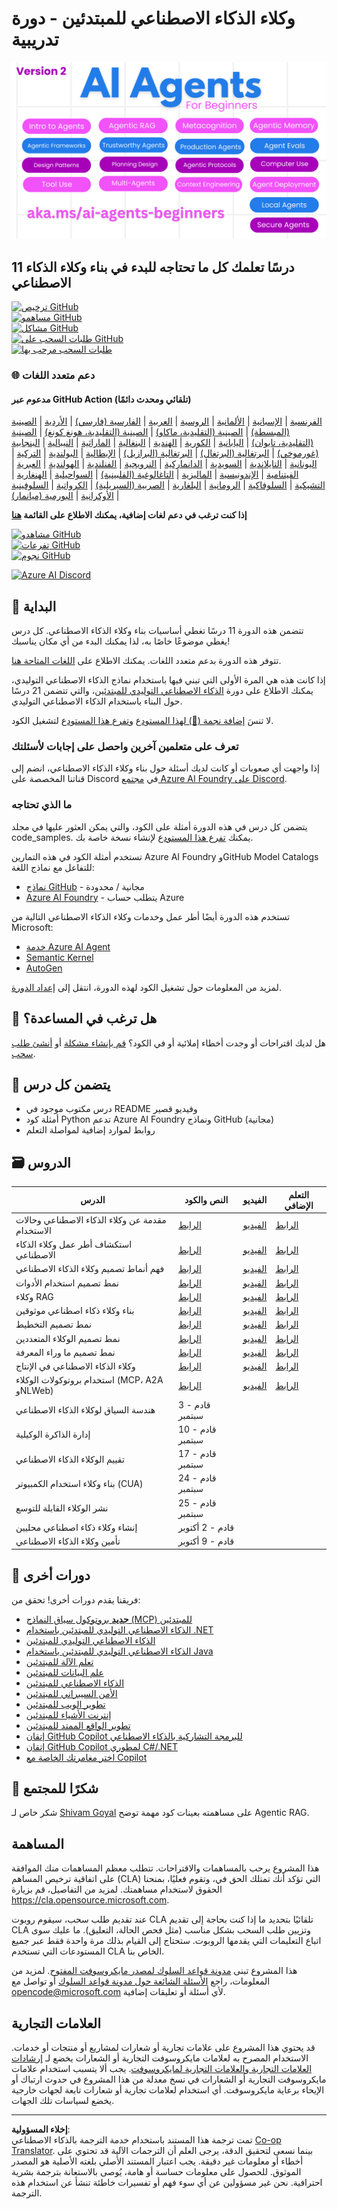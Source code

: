 <!--
CO_OP_TRANSLATOR_METADATA:
{
  "original_hash": "4177db6b3602dfa8c609d78df1f0f21b",
  "translation_date": "2025-08-29T09:06:51+00:00",
  "source_file": "README.md",
  "language_code": "ar"
}
-->
# وكلاء الذكاء الاصطناعي للمبتدئين - دورة تدريبية

![الذكاء الاصطناعي التوليدي للمبتدئين](../../translated_images/repo-thumbnailv2.06f4a48036fde647f6ba4eb19f5651babe59bb30e972748afb349e47725d7601.ar.png)

## 11 درسًا تعلمك كل ما تحتاجه للبدء في بناء وكلاء الذكاء الاصطناعي

[![ترخيص GitHub](https://img.shields.io/github/license/microsoft/ai-agents-for-beginners.svg)](https://github.com/microsoft/ai-agents-for-beginners/blob/master/LICENSE?WT.mc_id=academic-105485-koreyst)  
[![مساهمو GitHub](https://img.shields.io/github/contributors/microsoft/ai-agents-for-beginners.svg)](https://GitHub.com/microsoft/ai-agents-for-beginners/graphs/contributors/?WT.mc_id=academic-105485-koreyst)  
[![مشاكل GitHub](https://img.shields.io/github/issues/microsoft/ai-agents-for-beginners.svg)](https://GitHub.com/microsoft/ai-agents-for-beginners/issues/?WT.mc_id=academic-105485-koreyst)  
[![طلبات السحب على GitHub](https://img.shields.io/github/issues-pr/microsoft/ai-agents-for-beginners.svg)](https://GitHub.com/microsoft/ai-agents-for-beginners/pulls/?WT.mc_id=academic-105485-koreyst)  
[![طلبات السحب مرحب بها](https://img.shields.io/badge/PRs-welcome-brightgreen.svg?style=flat-square)](http://makeapullrequest.com?WT.mc_id=academic-105485-koreyst)  

### 🌐 دعم متعدد اللغات

#### مدعوم عبر GitHub Action (تلقائي ومحدث دائمًا)

[الفرنسية](../fr/README.md) | [الإسبانية](../es/README.md) | [الألمانية](../de/README.md) | [الروسية](../ru/README.md) | [العربية](./README.md) | [الفارسية (فارسي)](../fa/README.md) | [الأردية](../ur/README.md) | [الصينية (المبسطة)](../zh/README.md) | [الصينية (التقليدية، ماكاو)](../mo/README.md) | [الصينية (التقليدية، هونغ كونغ)](../hk/README.md) | [الصينية (التقليدية، تايوان)](../tw/README.md) | [اليابانية](../ja/README.md) | [الكورية](../ko/README.md) | [الهندية](../hi/README.md) | [البنغالية](../bn/README.md) | [الماراثية](../mr/README.md) | [النيبالية](../ne/README.md) | [البنجابية (غورموخي)](../pa/README.md) | [البرتغالية (البرتغال)](../pt/README.md) | [البرتغالية (البرازيل)](../br/README.md) | [الإيطالية](../it/README.md) | [البولندية](../pl/README.md) | [التركية](../tr/README.md) | [اليونانية](../el/README.md) | [التايلاندية](../th/README.md) | [السويدية](../sv/README.md) | [الدانماركية](../da/README.md) | [النرويجية](../no/README.md) | [الفنلندية](../fi/README.md) | [الهولندية](../nl/README.md) | [العبرية](../he/README.md) | [الفيتنامية](../vi/README.md) | [الإندونيسية](../id/README.md) | [الماليزية](../ms/README.md) | [التاغالوغية (الفلبينية)](../tl/README.md) | [السواحيلية](../sw/README.md) | [الهنغارية](../hu/README.md) | [التشيكية](../cs/README.md) | [السلوفاكية](../sk/README.md) | [الرومانية](../ro/README.md) | [البلغارية](../bg/README.md) | [الصربية (السيريلية)](../sr/README.md) | [الكرواتية](../hr/README.md) | [السلوفينية](../sl/README.md) | [الأوكرانية](../uk/README.md) | [البورمية (ميانمار)](../my/README.md)

**إذا كنت ترغب في دعم لغات إضافية، يمكنك الاطلاع على القائمة [هنا](https://github.com/Azure/co-op-translator/blob/main/getting_started/supported-languages.md)**

[![مشاهدو GitHub](https://img.shields.io/github/watchers/microsoft/ai-agents-for-beginners.svg?style=social&label=Watch)](https://GitHub.com/microsoft/ai-agents-for-beginners/watchers/?WT.mc_id=academic-105485-koreyst)  
[![تفرعات GitHub](https://img.shields.io/github/forks/microsoft/ai-agents-for-beginners.svg?style=social&label=Fork)](https://GitHub.com/microsoft/ai-agents-for-beginners/network/?WT.mc_id=academic-105485-koreyst)  
[![نجوم GitHub](https://img.shields.io/github/stars/microsoft/ai-agents-for-beginners.svg?style=social&label=Star)](https://GitHub.com/microsoft/ai-agents-for-beginners/stargazers/?WT.mc_id=academic-105485-koreyst)  

[![Azure AI Discord](https://dcbadge.limes.pink/api/server/kzRShWzttr)](https://discord.gg/kzRShWzttr)

## 🌱 البداية

تتضمن هذه الدورة 11 درسًا تغطي أساسيات بناء وكلاء الذكاء الاصطناعي. كل درس يغطي موضوعًا خاصًا به، لذا يمكنك البدء من أي مكان يناسبك!

تتوفر هذه الدورة بدعم متعدد اللغات. يمكنك الاطلاع على [اللغات المتاحة هنا](../..).

إذا كانت هذه هي المرة الأولى التي تبني فيها باستخدام نماذج الذكاء الاصطناعي التوليدي، يمكنك الاطلاع على دورة [الذكاء الاصطناعي التوليدي للمبتدئين](https://aka.ms/genai-beginners)، والتي تتضمن 21 درسًا حول البناء باستخدام الذكاء الاصطناعي التوليدي.

لا تنسَ [إضافة نجمة (🌟) لهذا المستودع](https://docs.github.com/en/get-started/exploring-projects-on-github/saving-repositories-with-stars?WT.mc_id=academic-105485-koreyst) و[تفرع هذا المستودع](https://github.com/microsoft/ai-agents-for-beginners/fork) لتشغيل الكود.

### تعرف على متعلمين آخرين واحصل على إجابات لأسئلتك

إذا واجهت أي صعوبات أو كانت لديك أسئلة حول بناء وكلاء الذكاء الاصطناعي، انضم إلى قناتنا المخصصة على Discord في [مجتمع Azure AI Foundry على Discord](https://aka.ms/ai-agents/discord).

### ما الذي تحتاجه

يتضمن كل درس في هذه الدورة أمثلة على الكود، والتي يمكن العثور عليها في مجلد code_samples. يمكنك [تفرع هذا المستودع](https://github.com/microsoft/ai-agents-for-beginners/fork) لإنشاء نسخة خاصة بك.

تستخدم أمثلة الكود في هذه التمارين Azure AI Foundry وGitHub Model Catalogs للتفاعل مع نماذج اللغة:

- [نماذج GitHub](https://aka.ms/ai-agents-beginners/github-models) - مجانية / محدودة  
- [Azure AI Foundry](https://aka.ms/ai-agents-beginners/ai-foundry) - يتطلب حساب Azure  

تستخدم هذه الدورة أيضًا أطر عمل وخدمات وكلاء الذكاء الاصطناعي التالية من Microsoft:

- [خدمة Azure AI Agent](https://aka.ms/ai-agents-beginners/ai-agent-service)  
- [Semantic Kernel](https://aka.ms/ai-agents-beginners/semantic-kernel)  
- [AutoGen](https://aka.ms/ai-agents/autogen)  

لمزيد من المعلومات حول تشغيل الكود لهذه الدورة، انتقل إلى [إعداد الدورة](./00-course-setup/README.md).

## 🙏 هل ترغب في المساعدة؟

هل لديك اقتراحات أو وجدت أخطاء إملائية أو في الكود؟ [قم بإنشاء مشكلة](https://github.com/microsoft/ai-agents-for-beginners/issues?WT.mc_id=academic-105485-koreyst) أو [أنشئ طلب سحب](https://github.com/microsoft/ai-agents-for-beginners/pulls?WT.mc_id=academic-105485-koreyst).

## 📂 يتضمن كل درس

- درس مكتوب موجود في README وفيديو قصير  
- أمثلة كود Python تدعم Azure AI Foundry ونماذج GitHub (مجانية)  
- روابط لموارد إضافية لمواصلة التعلم  

## 🗃️ الدروس

| **الدرس**                                   | **النص والكود**                                  | **الفيديو**                                                  | **التعلم الإضافي**                                                                     |
|---------------------------------------------|-------------------------------------------------|-------------------------------------------------------------|----------------------------------------------------------------------------------------|
| مقدمة عن وكلاء الذكاء الاصطناعي وحالات الاستخدام | [الرابط](./01-intro-to-ai-agents/README.md)     | [الفيديو](https://youtu.be/3zgm60bXmQk?si=z8QygFvYQv-9WtO1)  | [الرابط](https://aka.ms/ai-agents-beginners/collection?WT.mc_id=academic-105485-koreyst) |
| استكشاف أطر عمل وكلاء الذكاء الاصطناعي       | [الرابط](./02-explore-agentic-frameworks/README.md) | [الفيديو](https://youtu.be/ODwF-EZo_O8?si=Vawth4hzVaHv-u0H)  | [الرابط](https://aka.ms/ai-agents-beginners/collection?WT.mc_id=academic-105485-koreyst) |
| فهم أنماط تصميم وكلاء الذكاء الاصطناعي       | [الرابط](./03-agentic-design-patterns/README.md) | [الفيديو](https://youtu.be/m9lM8qqoOEA?si=BIzHwzstTPL8o9GF)  | [الرابط](https://aka.ms/ai-agents-beginners/collection?WT.mc_id=academic-105485-koreyst) |
| نمط تصميم استخدام الأدوات                   | [الرابط](./04-tool-use/README.md)               | [الفيديو](https://youtu.be/vieRiPRx-gI?si=2z6O2Xu2cu_Jz46N)  | [الرابط](https://aka.ms/ai-agents-beginners/collection?WT.mc_id=academic-105485-koreyst) |
| وكلاء RAG                                   | [الرابط](./05-agentic-rag/README.md)            | [الفيديو](https://youtu.be/WcjAARvdL7I?si=gKPWsQpKiIlDH9A3)  | [الرابط](https://aka.ms/ai-agents-beginners/collection?WT.mc_id=academic-105485-koreyst) |
| بناء وكلاء ذكاء اصطناعي موثوقين              | [الرابط](./06-building-trustworthy-agents/README.md) | [الفيديو](https://youtu.be/iZKkMEGBCUQ?si=jZjpiMnGFOE9L8OK)  | [الرابط](https://aka.ms/ai-agents-beginners/collection?WT.mc_id=academic-105485-koreyst) |
| نمط تصميم التخطيط                           | [الرابط](./07-planning-design/README.md)        | [الفيديو](https://youtu.be/kPfJ2BrBCMY?si=6SC_iv_E5-mzucnC)  | [الرابط](https://aka.ms/ai-agents-beginners/collection?WT.mc_id=academic-105485-koreyst) |
| نمط تصميم الوكلاء المتعددين                  | [الرابط](./08-multi-agent/README.md)            | [الفيديو](https://youtu.be/V6HpE9hZEx0?si=rMgDhEu7wXo2uo6g)  | [الرابط](https://aka.ms/ai-agents-beginners/collection?WT.mc_id=academic-105485-koreyst) |
| نمط تصميم ما وراء المعرفة                    | [الرابط](./09-metacognition/README.md)          | [الفيديو](https://youtu.be/His9R6gw6Ec?si=8gck6vvdSNCt6OcF)  | [الرابط](https://aka.ms/ai-agents-beginners/collection?WT.mc_id=academic-105485-koreyst) |
| وكلاء الذكاء الاصطناعي في الإنتاج            | [الرابط](./10-ai-agents-production/README.md)   | [الفيديو](https://youtu.be/l4TP6IyJxmQ?si=31dnhexRo6yLRJDl)  | [الرابط](https://aka.ms/ai-agents-beginners/collection?WT.mc_id=academic-105485-koreyst) |
| استخدام بروتوكولات الوكلاء (MCP، A2A وNLWeb) | [الرابط](./11-agentic-protocols/README.md)      | [الفيديو](https://youtu.be/X-Dh9R3Opn8)                     | [الرابط](https://aka.ms/ai-agents-beginners/collection?WT.mc_id=academic-105485-koreyst) |
| هندسة السياق لوكلاء الذكاء الاصطناعي         | قادم - 3 سبتمبر                                 |                                                             |                                                                                        |
| إدارة الذاكرة الوكيلية                     | قادم - 10 سبتمبر                                |                                                            |                                                                                        |
| تقييم الوكلاء الذكاء الاصطناعي               | قادم - 17 سبتمبر                                |                                                            |                                                                                        |
| بناء وكلاء استخدام الكمبيوتر (CUA)          | قادم - 24 سبتمبر                                |                                                            |                                                                                        |
| نشر الوكلاء القابلة للتوسع                  | قادم - 25 سبتمبر                                |                                                            |                                                                                        |
| إنشاء وكلاء ذكاء اصطناعي محليين             | قادم - 2 أكتوبر                                 |                                                            |                                                                                        |
| تأمين وكلاء الذكاء الاصطناعي                | قادم - 9 أكتوبر                                 |                                                            |                                                                                        |

## 🎒 دورات أخرى

فريقنا يقدم دورات أخرى! تحقق من:

- [**جديد** بروتوكول سياق النماذج (MCP) للمبتدئين](https://github.com/microsoft/mcp-for-beginners?WT.mc_id=academic-105485-koreyst)
- [الذكاء الاصطناعي التوليدي للمبتدئين باستخدام .NET](https://github.com/microsoft/Generative-AI-for-beginners-dotnet?WT.mc_id=academic-105485-koreyst)
- [الذكاء الاصطناعي التوليدي للمبتدئين](https://github.com/microsoft/generative-ai-for-beginners?WT.mc_id=academic-105485-koreyst)
- [الذكاء الاصطناعي التوليدي للمبتدئين باستخدام Java](https://github.com/microsoft/generative-ai-for-beginners-java?WT.mc_id=academic-105485-koreyst)
- [تعلم الآلة للمبتدئين](https://aka.ms/ml-beginners?WT.mc_id=academic-105485-koreyst)
- [علم البيانات للمبتدئين](https://aka.ms/datascience-beginners?WT.mc_id=academic-105485-koreyst)
- [الذكاء الاصطناعي للمبتدئين](https://aka.ms/ai-beginners?WT.mc_id=academic-105485-koreyst)
- [الأمن السيبراني للمبتدئين](https://github.com/microsoft/Security-101??WT.mc_id=academic-96948-sayoung)
- [تطوير الويب للمبتدئين](https://aka.ms/webdev-beginners?WT.mc_id=academic-105485-koreyst)
- [إنترنت الأشياء للمبتدئين](https://aka.ms/iot-beginners?WT.mc_id=academic-105485-koreyst)
- [تطوير الواقع الممتد للمبتدئين](https://github.com/microsoft/xr-development-for-beginners?WT.mc_id=academic-105485-koreyst)
- [إتقان GitHub Copilot للبرمجة التشاركية بالذكاء الاصطناعي](https://aka.ms/GitHubCopilotAI?WT.mc_id=academic-105485-koreyst)
- [إتقان GitHub Copilot لمطوري C#/.NET](https://github.com/microsoft/mastering-github-copilot-for-dotnet-csharp-developers?WT.mc_id=academic-105485-koreyst)
- [اختر مغامرتك الخاصة مع Copilot](https://github.com/microsoft/CopilotAdventures?WT.mc_id=academic-105485-koreyst)

## 🌟 شكرًا للمجتمع

شكر خاص لـ [Shivam Goyal](https://www.linkedin.com/in/shivam2003/) على مساهمته بعينات كود مهمة توضح Agentic RAG.

## المساهمة

هذا المشروع يرحب بالمساهمات والاقتراحات. تتطلب معظم المساهمات منك الموافقة على
اتفاقية ترخيص المساهم (CLA) التي تؤكد أنك تمتلك الحق في، وتقوم فعليًا، بمنحنا
الحقوق لاستخدام مساهمتك. لمزيد من التفاصيل، قم بزيارة 
<https://cla.opensource.microsoft.com>.

عند تقديم طلب سحب، سيقوم روبوت CLA تلقائيًا بتحديد ما إذا كنت بحاجة إلى تقديم
CLA وتزيين طلب السحب بشكل مناسب (مثل فحص الحالة، التعليق). ما عليك سوى اتباع التعليمات
التي يقدمها الروبوت. ستحتاج إلى القيام بذلك مرة واحدة فقط عبر جميع المستودعات التي تستخدم CLA الخاص بنا.

هذا المشروع تبنى [مدونة قواعد السلوك لمصدر مايكروسوفت المفتوح](https://opensource.microsoft.com/codeofconduct/).
لمزيد من المعلومات، راجع [الأسئلة الشائعة حول مدونة قواعد السلوك](https://opensource.microsoft.com/codeofconduct/faq/) أو
تواصل مع [opencode@microsoft.com](mailto:opencode@microsoft.com) لأي أسئلة أو تعليقات إضافية.

## العلامات التجارية

قد يحتوي هذا المشروع على علامات تجارية أو شعارات لمشاريع أو منتجات أو خدمات. الاستخدام المصرح به لعلامات مايكروسوفت التجارية أو الشعارات يخضع لـ
[إرشادات العلامات التجارية والعلامات التجارية لمايكروسوفت](https://www.microsoft.com/legal/intellectualproperty/trademarks/usage/general).
يجب ألا يتسبب استخدام علامات مايكروسوفت التجارية أو الشعارات في نسخ معدلة من هذا المشروع في حدوث ارتباك أو الإيحاء برعاية مايكروسوفت.
أي استخدام لعلامات تجارية أو شعارات تابعة لجهات خارجية يخضع لسياسات تلك الجهات.

---

**إخلاء المسؤولية**:  
تمت ترجمة هذا المستند باستخدام خدمة الترجمة بالذكاء الاصطناعي [Co-op Translator](https://github.com/Azure/co-op-translator). بينما نسعى لتحقيق الدقة، يرجى العلم أن الترجمات الآلية قد تحتوي على أخطاء أو معلومات غير دقيقة. يجب اعتبار المستند الأصلي بلغته الأصلية هو المصدر الموثوق. للحصول على معلومات حساسة أو هامة، يُوصى بالاستعانة بترجمة بشرية احترافية. نحن غير مسؤولين عن أي سوء فهم أو تفسيرات خاطئة تنشأ عن استخدام هذه الترجمة.